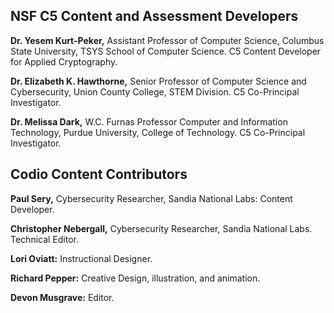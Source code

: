## NSF C5 Content and Assessment Developers
  
 
  
 **Dr. Yesem Kurt-Peker,** Assistant Professor of Computer Science, Columbus State University, TSYS School of Computer Science. C5 Content Developer for Applied Cryptography.
 
 **Dr. Elizabeth K. Hawthorne,** Senior Professor of Computer Science and Cybersecurity, Union County College, STEM Division. C5 Co-Principal Investigator.
  
  **Dr. Melissa Dark,** W.C. Furnas Professor Computer and Information Technology, Purdue University, College of Technology. C5 Co-Principal Investigator.
  
 
  
  ## Codio Content Contributors
  
  **Paul Sery,** Cybersecurity Researcher, Sandia National Labs: Content Developer.

  **Christopher Nebergall,** Cybersecurity Researcher, Sandia National Labs. Technical Editor. 
  
  **Lori Oviatt:** Instructional Designer.
  
  **Richard Pepper:** Creative Design, illustration, and animation.
  
  **Devon Musgrave:** Editor.
